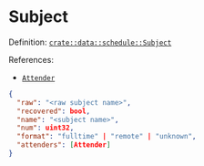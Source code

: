 # Subject

Definition: [`crate::data::schedule::Subject`](/src/data/schedule/mod.rs?blame=1#L110)

References:
- [`Attender`](/doc/en/object/attender.md)

```json
{
  "raw": "<raw subject name>",
  "recovered": bool,
  "name": "<subject name>",
  "num": uint32,
  "format": "fulltime" | "remote" | "unknown",
  "attenders": [Attender]
}
```